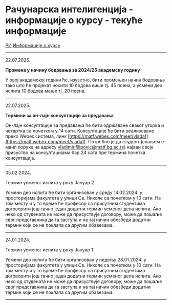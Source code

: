 # Рачунарска интелигенција - информације о курсу - текуће информације

[РИ](../../README.md) [Информације о курсу](../README.md)

---

22.07.2025.

**Промена у начину бодовања за 2024/25 академску годину**

У овој академској години ће, изузетно, бити промењен начин бодовања тако што ће пројекат носити 10 бодова више тј. 45 поена, а усмени део испита 10 бодова мање тј. 20 поена.

---

22.07.2025.

**Термини за он-лајн консултације за предавања**

Он-лајн консултације за предавања ће бити одржаване сваког уторка и четвртка са почетком у 14 сати. Консултације ће бити реализоване преко Webex система, линк [https://matf.webex.com/meet/vladaf](https://matf.webex.com/meet/vladaf). Потребно је да студент (слањем е-маил поруке на адресу vladimir.filipovic@matf.bg.ac.rs) најави своје присуство на консултацијама бар 24 сата пре термина почетка консултација.

---

05.02.2024.

Термин усменог испита у року Јануар 2

Усмени део испита ће бити организован у среду 14.02.2024. у просторијама факултета у улици Св. Николе са почетком у 10 сати. На том месту и у то време ће професор са присутним студентима договорити још тачно један додатни термин усменог дела испита. Ако неко од студената не може да присуствује договору, може да пошаље свог представника да га заступа и на тај начин обезбеди додатни термин који се не поклапа са другим обавезама.

---

24.01.2024.

Термин усменог испита у року Јануар 1

Усмени део испита ће бити организован у недељу 28.01.2024. у просторијама факултета у улици Св. Николе са почетком у 10 сати. На том месту и у то време ће професор са присутним студентима договорити још тачно један додатни термин усменог дела испита. Ако неко од студената не може да присуствује договору, може да пошаље свог представника да га заступа и на тај начин обезбеди додатни термин који се не поклапа са другим обавезама.

---
